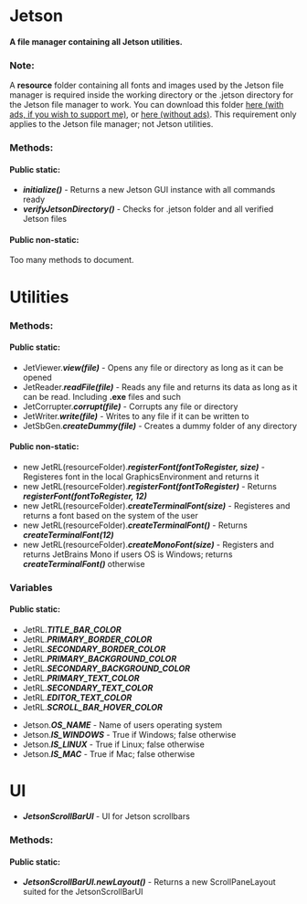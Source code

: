 # Jetson
#### A file manager containing all Jetson utilities.
### Note:
A **resource** folder containing all fonts and images used by the Jetson file manager is required inside the working directory or the .jetson directory for the Jetson file manager to work. You can download this folder [here (with ads, if you wish to support me)](https://go.rsix.cf/jetson-resources-download), or [here (without ads)](https://minhaskamal.github.io/DownGit/#/home?url=https://github.com/r6dev/rsix-assets/tree/master/resources). This requirement only applies to the Jetson file manager; not Jetson utilities.

### Methods:
#### Public static:
- ***initialize()*** - Returns a new Jetson GUI instance with all commands ready
- ***verifyJetsonDirectory()*** - Checks for .jetson folder and all verified Jetson files

#### Public non-static:
Too many methods to document.

# Utilities
### Methods:
#### Public static:
- JetViewer.***view(file)*** - Opens any file or directory as long as it can be opened
- JetReader.***readFile(file)*** - Reads any file and returns its data as long as it can be read. Including **.exe** files and such
- JetCorrupter.***corrupt(file)*** - Corrupts any file or directory
- JetWriter.***write(file)*** - Writes to any file if it can be written to
- JetSbGen.***createDummy(file)*** - Creates a dummy folder of any directory

#### Public non-static:
- new JetRL(resourceFolder).***registerFont(fontToRegister, size)*** - Registeres font in the local GraphicsEnvironment and returns it
- new JetRL(resourceFolder).***registerFont(fontToRegister)*** - Returns ***registerFont(fontToRegister, 12)***
- new JetRL(resourceFolder).***createTerminalFont(size)*** - Registeres and returns a font based on the system of the user
- new JetRL(resourceFolder).***createTerminalFont()*** - Returns ***createTerminalFont(12)***
- new JetRL(resourceFolder).***createMonoFont(size)*** - Registers and returns JetBrains Mono if users OS is Windows; returns ***createTerminalFont()*** otherwise

### Variables
#### Public static:
- JetRL.***TITLE_BAR_COLOR***
- JetRL.***PRIMARY_BORDER_COLOR***
- JetRL.***SECONDARY_BORDER_COLOR***
- JetRL.***PRIMARY_BACKGROUND_COLOR***
- JetRL.***SECONDARY_BACKGROUND_COLOR***
- JetRL.***PRIMARY_TEXT_COLOR***
- JetRL.***SECONDARY_TEXT_COLOR***
- JetRL.***EDITOR_TEXT_COLOR***
- JetRL.***SCROLL_BAR_HOVER_COLOR***

</ul>

- Jetson.***OS_NAME*** - Name of users operating system
- Jetson.***IS_WINDOWS*** - True if Windows; false otherwise
- Jetson.***IS_LINUX*** - True if Linux; false otherwise
- Jetson.***IS_MAC*** - True if Mac; false otherwise

# UI
- ***JetsonScrollBarUI*** - UI for Jetson scrollbars

### Methods:
#### Public static:
- ***JetsonScrollBarUI.newLayout()*** - Returns a new ScrollPaneLayout suited for the JetsonScrollBarUI
